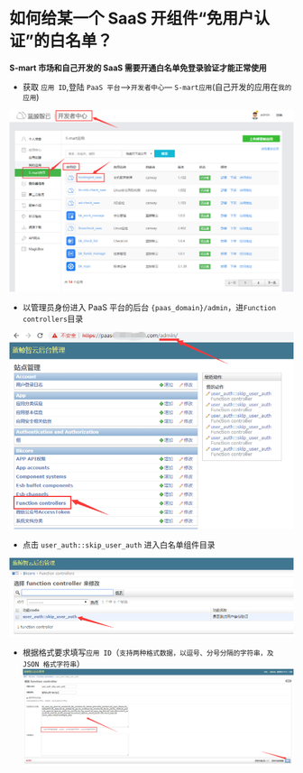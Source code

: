# 如何给某一个 SaaS 开组件“免用户认证”的白名单？

**S-mart 市场和自己开发的 SaaS 需要开通白名单免登录验证才能正常使用**

- 获取 `应用 ID`,登陆 `PaaS 平台`—>`开发者中心`— `S-mart应用`(自己开发的应用在`我的应用`)

![image.png](../assets/id4.png)

- 以管理员身份进入 PaaS 平台的后台 `{paas_domain}/admin`，进`Function controllers`目录

![image.png](../assets/id1.png)

- 点击 `user_auth::skip_user_auth` 进入白名单组件目录

![image.png](../assets/id2.png)

- 根据格式要求填写`应用 ID`（`支持两种格式数据，以逗号、分号分隔的字符串，及 JSON 格式字符串`）
![image.png](../assets/id3.png)
